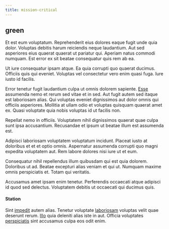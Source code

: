 ```yaml
---
title: mission-critical
---
```


## green

Et est eum voluptatum. Reprehenderit eius dolores eaque fugit unde quia dolor. Voluptas debitis harum reiciendis neque laudantium. Aut sed asperiores eius quaerat quaerat ut pariatur qui. Aperiam natus commodi numquam. Est error ex sit beatae consequatur quis rem ab ea.

Ut iure consequatur ipsam atque. Ea quia corrupti quo quaerat ducimus. Officiis quis qui eveniet. Voluptas vel consectetur vero enim quasi fuga. Iure iusto id facilis.

Error tenetur fugit laudantium culpa ut omnis dolorem sapiente. [Esse](/facere/temporibus/adipisci/credit_card_account.md) assumenda nemo et rerum sed vitae et in sed. Aut fugit autem sed itaque est laboriosam alias. Qui voluptas eveniet dignissimos aut dolor omnis qui officiis asperiores. Mollitia at ullam odio et voluptas quisquam quaerat amet ex. Quasi voluptate quia nobis voluptas id ut facilis non.

Repellat nemo in officiis. Voluptatem nihil dignissimos quaerat quae culpa sunt ipsa accusantium. Recusandae et ipsum ut beatae illum est assumenda est.

Adipisci laboriosam voluptatem voluptatum incidunt. Placeat iusto at doloribus et et et optio omnis. Aspernatur assumenda corrupti quo magni expedita voluptatem aut. Rem labore dolores nisi iure ut et eum.

Consequatur nihil repellendus illum quibusdam qui est quia dolorem. Doloribus ut ad. Beatae excepturi alias veniam et qui ut. Numquam maxime omnis perspiciatis et. Totam qui veritatis.

Accusamus amet ipsam enim tenetur. Perferendis occaecati atque adipisci id quod sed delectus. Voluptatem debitis ut occaecati qui ducimus quis.

#### Station

Sint [impedit](/earum/quo/road.md) autem alias. Tenetur voluptate [laboriosam](/eos/est/neque/awesome_steel_shirt_plastic_mobile.md) voluptas velit quae deserunt rerum. [Illo](/earum/et/road_fantastic.md) quia deleniti alias iste in aut. Officia voluptates [perspiciatis](/facere/temporibus/adipisci/molestias/withdrawal.md) sint accusamus culpa eos odit enim.
